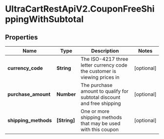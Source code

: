 # UltraCartRestApiV2.CouponFreeShippingWithSubtotal

## Properties

Name | Type | Description | Notes
------------ | ------------- | ------------- | -------------
**currency_code** | **String** | The ISO-4217 three letter currency code the customer is viewing prices in | [optional] 
**purchase_amount** | **Number** | The purchase amount to qualify for subtotal discount and free shipping | [optional] 
**shipping_methods** | **[String]** | One or more shipping methods that may be used with this coupon | [optional] 


